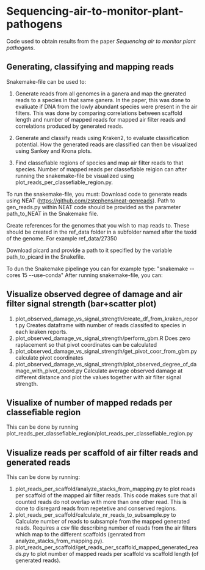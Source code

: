 # Sequencing-air-to-monitor-plant-pathogens

Code used to obtain results from the paper *Sequencing air to monitor plant pathogens*.

## Generating, classifying and mapping reads
Snakemake-file can be used to:
1. Generate reads from all genomes in a ganera and map the gnerated reads to a species in that same ganera. In the paper, this was done to evaliuate if DNA from the lowly abundant species were present in the air filters. This was done by comparing correlations between scaffold length and number of mapped reads for mapped air filter reads and correlations produced by generated reads. 

2. Generate and classify reads using Kraken2, to evaluate classification potential. How the generated reads are classified can then be visualized using Sankey and Krona plots.

3. Find classefiable regions of species and map air filter reads to that species. Number of mapped reads per classefiable reigion can after running the snakemake-file be visualized using plot_reads_per_classefiable_region.py. 

To run the snakemake-file, you must:
Download code to generate reads using NEAT (https://github.com/zstephens/neat-genreads). Path to gen_reads.py within NEAT code should be provided as the parameter path_to_NEAT in the Snakemake file.

Create references for the genomes that you wish to map reads to. These should be created in the ref_data folder in a subfolder named after the taxid of the genome. For example ref_data/27350

Download picard and provide a path to it specified by the variable path_to_picard in the Snakefile.

To dun the Snakemake pipelinge you can for example type: "snakemake --cores 15 --use-conda"
After running snakemake-file, you can:

## Visualize observed degree of damage and air filter signal strength (bar+scatter plot)
1. plot_observed_damage_vs_signal_strength/create_df_from_kraken_report.py Creates dataframe with number of reads classifed to species in each kraken reports.
2. plot_observed_damage_vs_signal_strength/perform_gbm.R Does zero raplacement so that pivot coordinates can be calculated
3. plot_observed_damage_vs_signal_strength/get_pivot_coor_from_gbm.py calculate pivot coordinates
4. plot_observed_damage_vs_signal_strength/plot_observed_degree_of_damage_with_pivot_coord.py Calculate average observed damage at different distance and plot the values together with air filter signal strength.

## Visualixe of number of mapped redads per classefiable region
This can be done by running plot_reads_per_classefiable_region/plot_reads_per_classefiable_region.py 

## Visualize reads per scaffold of air filter reads and generated reads
This can be done by running:
1. plot_reads_per_scaffold/analyze_stacks_from_mapping.py to plot reads per scaffold of the mapped air filter reads. This code makes sure that all counted reads do not overlap with more than one other read. This is done to disregard reads from repetetive and conserved regions.
2. plot_reads_per_scaffold/calculate_nr_reads_to_subsample.py to Calculate number of reads to subsample from the mapped generated reads. Requires a csv file describing number of reads from the air filters which map to the different scaffolds (genrated from analyze_stacks_from_mapping.py).
3. plot_reads_per_scaffold/get_reads_per_scaffold_mapped_generated_reads.py to plot number of mapped reads per scaffold vs scaffold length (of generated reads).
